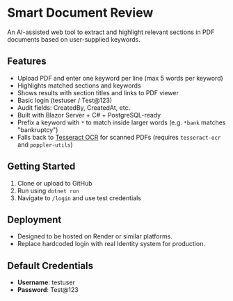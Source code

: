 # Smart Document Review

An AI-assisted web tool to extract and highlight relevant sections in PDF documents based on user-supplied keywords.

## Features
- Upload PDF and enter one keyword per line (max 5 words per keyword)
- Highlights matched sections and keywords
- Shows results with section titles and links to PDF viewer
- Basic login (testuser / Test@123)
- Audit fields: CreatedBy, CreatedAt, etc.
- Built with Blazor Server + C# + PostgreSQL-ready
- Prefix a keyword with `*` to match inside larger words (e.g. `*bank` matches "bankruptcy")
- Falls back to [Tesseract OCR](https://github.com/tesseract-ocr/tesseract) for scanned PDFs (requires `tesseract-ocr` and `poppler-utils`)

## Getting Started

1. Clone or upload to GitHub
2. Run using `dotnet run`
3. Navigate to `/login` and use test credentials

## Deployment

- Designed to be hosted on Render or similar platforms.
- Replace hardcoded login with real Identity system for production.

## Default Credentials

- **Username**: testuser
- **Password**: Test@123

